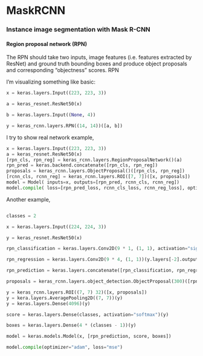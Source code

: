 # MaskRCNN
### Instance image segmentation with Mask R-CNN



#### Region proposal network (RPN)

The RPN should take two inputs, image features (i.e. features extracted by ResNet) and ground truth bounding boxes and produce object proposals and corresponding “objectness” scores. RPN


I’m visualizing something like basic:

```py
x = keras.layers.Input((223, 223, 3))

a = keras_resnet.ResNet50(x)

b = keras.layers.Input((None, 4))

y = keras_rcnn.layers.RPN((14, 14))([a, b])
```

I try to show real network example,

```py
x = keras.layers.Input((223, 223, 3))
a = keras_resnet.ResNet50(x)
[rpn_cls, rpn_reg] = keras_rcnn.layers.RegionProposalNetwork()(a)
rpn_pred = keras.backend.concatenate([rpn_cls, rpn_reg])
proposals = keras_rcnn.layers.ObjectProposal()([rpn_cls, rpn_reg])
[rcnn_cls, rcnn_reg] = keras_rcnn.layers.ROI([7, 7])([x, proposals])
model = Model( inputs=x, outputs=[rpn_pred, rcnn_cls, rcnn_reg])
model.compile( loss=[rpn_pred_loss, rcnn_cls_loss, rcnn_reg_loss], optimizer="adam")
```
Another example,
```py

classes = 2

x = keras.layers.Input((224, 224, 3))

y = keras_resnet.ResNet50(x)

rpn_classification = keras.layers.Conv2D(9 * 1, (1, 1), activation="sigmoid")(y.layers[-2].output)

rpn_regression = keras.layers.Conv2D(9 * 4, (1, 1))(y.layers[-2].output)

rpn_prediction = keras.layers.concatenate([rpn_classification, rpn_regression])

proposals = keras_rcnn.layers.object_detection.ObjectProposal(300)([rpn_classification, rpn_regression])

y = keras_rcnn.layers.ROI((7, 7) 32)([x, proposals])
y = kera.layers.AveragePooling2D((7, 7))(y)
y = keras.layers.Dense(4096)(y)

score = keras.layers.Dense(classes, activation="softmax")(y)

boxes = keras.layers.Dense(4 * (classes - 1))(y)

model = keras.models.Model(x, [rpn_prediction, score, boxes])

model.compile(optimizer="adam", loss="mse")


```
